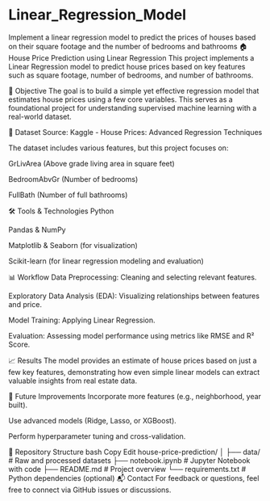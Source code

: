 # Linear_Regression_Model
Implement a linear regression model to predict the prices of houses based on their square footage and the number of bedrooms and bathrooms
🏠 House Price Prediction using Linear Regression
This project implements a Linear Regression model to predict house prices based on key features such as square footage, number of bedrooms, and number of bathrooms.

📌 Objective
The goal is to build a simple yet effective regression model that estimates house prices using a few core variables. This serves as a foundational project for understanding supervised machine learning with a real-world dataset.

📂 Dataset
Source: Kaggle - House Prices: Advanced Regression Techniques

The dataset includes various features, but this project focuses on:

GrLivArea (Above grade living area in square feet)

BedroomAbvGr (Number of bedrooms)

FullBath (Number of full bathrooms)

🛠️ Tools & Technologies
Python

Pandas & NumPy

Matplotlib & Seaborn (for visualization)

Scikit-learn (for linear regression modeling and evaluation)

📊 Workflow
Data Preprocessing: Cleaning and selecting relevant features.

Exploratory Data Analysis (EDA): Visualizing relationships between features and price.

Model Training: Applying Linear Regression.

Evaluation: Assessing model performance using metrics like RMSE and R² Score.

📈 Results
The model provides an estimate of house prices based on just a few key features, demonstrating how even simple linear models can extract valuable insights from real estate data.

🚀 Future Improvements
Incorporate more features (e.g., neighborhood, year built).

Use advanced models (Ridge, Lasso, or XGBoost).

Perform hyperparameter tuning and cross-validation.

📁 Repository Structure
bash
Copy
Edit
house-price-prediction/
│
├── data/                   # Raw and processed datasets
├── notebook.ipynb          # Jupyter Notebook with code
├── README.md               # Project overview
└── requirements.txt        # Python dependencies (optional)
📬 Contact
For feedback or questions, feel free to connect via GitHub issues or discussions.

